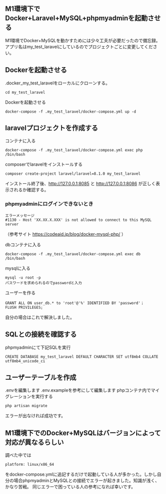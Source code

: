 ## M1環境下でDocker+Laravel+MySQL+phpmyadminを起動させる
M1環境でDocker+MySQLを動かすためには少々工夫が必要だったので備忘録。
アプリ名はmy_test_laravelにしているのでプロジェクトごとに変更してください。

## Dockerを起動させる
.docker_my_test_laravelをローカルにクローンする。
```
cd my_test_laravel
```
Dockerを起動させる
```
docker-compose -f .my_test_laravel/docker-compose.yml up -d
```

## laravelプロジェクトを作成する
コンテナに入る
```
docker-compose -f .my_test_laravel/docker-compose.yml exec php /bin/bash
```
composerでlaravelをインストールする
```
composer create-project laravel/laravel=8.1.0 my_test_laravel
```
インストール終了後、http://127.0.0.1:8085 と http://127.0.0.1:8086 が正しく表示されるか確認する。

### phpmyadminにログインできないとき
```
エラーメッセージ
#1130 - Host 'XX.XX.X.XXX' is not allowed to connect to this MySQL server
```
（参考サイト https://codeaid.jp/blog/docker-mysql-php/ ）

dbコンテナに入る
```
docker-compose -f .my_test_laravel/docker-compose.yml exec db /bin/bash
```
mysqlに入る
```
mysql -u root -p
パスワードを求められるのでpasswordと入力
```
ユーザーを作る
```
GRANT ALL ON user_db.* to 'root'@'%' IDENTIFIED BY 'password'；
FLUSH PRIVILEGES;
```
自分の場合はこれで解決しました。

## SQLとの接続を確認する
phpmyadminにて下記SQLを実行
```
CREATE DATABASE my_test_laravel DEFAULT CHARACTER SET utf8mb4 COLLATE utf8mb4_unicode_ci
```

## ユーザーテーブルを作成
.envを編集します
.env.exampleを参考にして編集します
phpコンテナ内でマイグレーションを実行する
```
php artisan migrate
```
エラーが出なければ成功です。

## M1環境下でのDocker+MySQLはバージョンによって対応が異なるらしい
調べた中では
```
platform: linux/x86_64
```
をdocker-compose.ymlに追記するだけで起動している人が多かった。しかし自分の場合phpmyadminとMySQLとの接続でエラーが起きました。知識が浅く、かなり苦戦。
同じエラーで困っている人の参考になれば幸いです。
